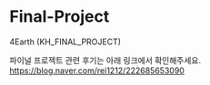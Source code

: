 # Final-Project
4Earth (KH_FINAL_PROJECT)

파이널 프로젝트 관련 후기는 아래 링크에서 확인해주세요. 
https://blog.naver.com/rei1212/222685653090
